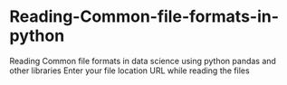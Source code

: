 # Reading-Common-file-formats-in-python
Reading Common file formats in data science using python pandas and other libraries
Enter your file location URL while reading the files
